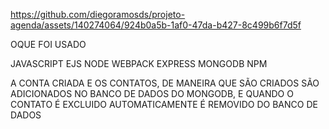 https://github.com/diegoramosds/projeto-agenda/assets/140274064/924b0a5b-1af0-47da-b427-8c499b6f7d5f


OQUE FOI USADO

JAVASCRIPT
EJS
NODE 
WEBPACK
EXPRESS
MONGODB
NPM

A CONTA CRIADA E OS CONTATOS, DE MANEIRA QUE SÃO CRIADOS SÃO ADICIONADOS NO BANCO DE DADOS DO MONGODB, E QUANDO O CONTATO É EXCLUIDO AUTOMATICAMENTE É REMOVIDO DO BANCO DE DADOS
